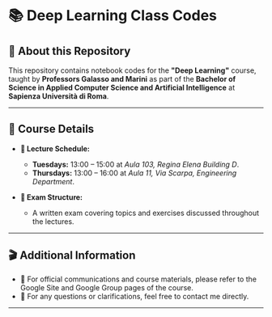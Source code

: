 # 📚 Deep Learning Class Codes

## 🧠 About this Repository

This repository contains notebook codes for the **"Deep Learning"** course, taught by **Professors Galasso and Marini** as part of the **Bachelor of Science in Applied Computer Science and Artificial Intelligence** at **Sapienza Università di Roma**.

---

## 📍 Course Details

- **📅 Lecture Schedule:**
  - **Tuesdays:** 13:00 – 15:00 at *Aula 103, Regina Elena Building D*.
  - **Thursdays:** 13:00 – 16:00 at *Aula 11, Via Scarpa, Engineering Department*.

- **🧪 Exam Structure:**
  - A written exam covering topics and exercises discussed throughout the lectures.

---

## 🎬 Additional Information

- 📌 For official communications and course materials, please refer to the Google Site and Google Group pages of the course.
- 📩 For any questions or clarifications, feel free to contact me directly.

---

